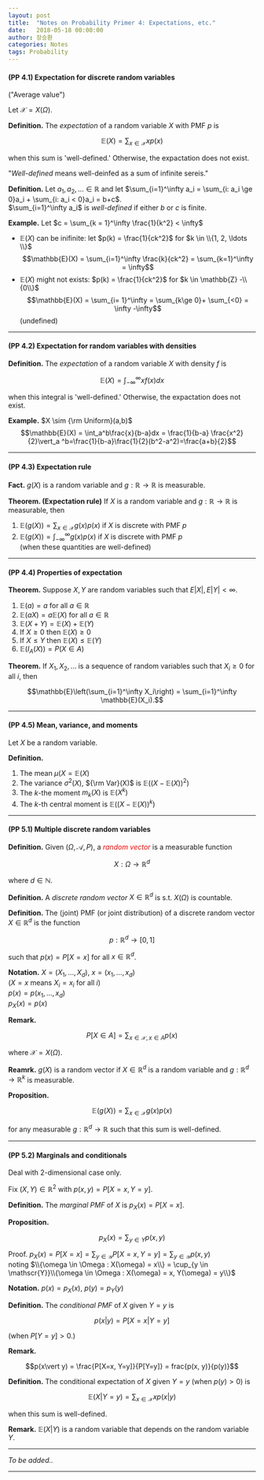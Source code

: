 ```yaml
---
layout: post
title:  "Notes on Probability Primer 4: Expectations, etc."
date:   2018-05-18 00:00:00
author: 장승환
categories: Notes
tags: Probability
---
```


#### (PP 4.1) Expectation for discrete random variables

("Average value")

Let $\mathscr{X} = X(\Omega)$.

**Definition.** The *expectation* of a random variable $X$ with PMF $p$ is

$$\mathbb{E}(X) = \sum_{x \in \mathscr{X}} xp(x)$$

when this sum is 'well-defined.'
Otherwise, the expactation does not exist.

"*Well-defined* means well-deinfed as a sum of infinite sereis."

**Definition.**
Let $a_1, a_2, \ldots \in \mathbb{R}$ and 
let $\sum_{i=1}^\infty a_i = \sum_{i: a_i \ge 0}a_i + \sum_{i: a_i < 0}a_i = b+c$.  
$\sum_{i=1}^\infty a_i$ is *well-defined* if either $b$ or $c$ is finite.

**Example.**
Let $c = \sum_{k = 1}^\infty \frac{1}{k^2} < \infty$   
* $\mathbb{E}(X)$ can be inifinite: let $p(k) = \frac{1}{ck^2}$ for $k \in \\{1, 2, \ldots \\}$  
$$\mathbb{E}(X) = \sum_{i=1}^\infty \frac{k}{ck^2} = \sum_{k=1}^\infty = \infty$$
* $\mathbb{E}(X)$ might not exists: $p(k) = \frac{1}{ck^2}$ for $k \in \mathbb{Z} -\\{0\\}$
$$\mathbb{E}(X) = \sum_{i= 1}^\infty = \sum_{k\ge 0}+ \sum_{<0} = \infty -\infty$$ (undefined)

---

#### (PP 4.2) Expectation for random variables with densities

**Definition.** The *expectation* of a random variable $X$ with density $f$ is

$$\mathbb{E}(X) = \int_{-\infty}^\infty xf(x)dx$$

when this integral is 'well-defined.'
Otherwise, the expactation does not exist.

**Example.**
$X \sim {\rm Uniform}(a,b)$  
$$\mathbb{E}(X) = \int_a^b\frac{x}{b-a}dx = \frac{1}{b-a} \frac{x^2}{2}\vert_a ^b=\frac{1}{b-a}\frac{1}{2}(b^2-a^2)=\frac{a+b}{2}$$

---

#### (PP 4.3) Expectation rule

**Fact.** $g(X)$ is a random variable and $g: \mathbb{R} \rightarrow \mathbb{R}$ is measurable.

**Theorem. (Expectation rule)**
If $X$ is a random variable and $g: \mathbb{R} \rightarrow \mathbb{R}$ is measurable, then
1. $\mathbb{E}(g(X)) = \sum_{x \in \mathscr{X}}g(x)p(x)$ if $X$ is discrete with PMF $p$
2. $\mathbb{E}(g(X)) = \int_{-\infty}^\infty g(x)p(x)$ if $X$ is discrete with PMF $p$  
(when these quantities are well-defined)

---

#### (PP 4.4) Properties of expectation

**Theorem.** Suppose $X, Y$ are random variables such that $E\vert X\vert, E\vert Y\vert <\infty$.
1. $\mathbb{E}(a) = a$ for all $a \in \mathbb{R}$
2. $\mathbb{E}(aX) = a\mathbb{E}(X)$ for all $a \in \mathbb{R}$
3. $\mathbb{E}(X + Y) = \mathbb{E}(X) + \mathbb{E}(Y)$
4. If $X \ge 0$ then $\mathbb{E}(X) \ge 0$
5. If $X \le Y$ then $\mathbb{E}(X) \le \mathbb{E}(Y)$
6. $\mathbb{E}(I_A(X)) = P(X \in A)$

**Theorem.** If $X_1, X_2, \ldots$ is a sequence of random variables such that $X_i \ge 0$ for all $i$, then

$$\mathbb{E}\left(\sum_{i=1}^\infty X_i\right)  = \sum_{i=1}^\infty \mathbb{E}(X_i).$$

---

#### (PP 4.5) Mean, variance, and moments

Let $X$ be a random variable.

**Definition.**
1. The mean $\mu(X = \mathbb{E}(X)$
2. The variance $\sigma^2(X)$, ${\rm Var}(X)$ is $\mathbb{E}((X-\mathbb{E}(X))^2)$
3. The $k$-the moment $m_k(X)$ is $\mathbb{E}(X^k)$
4. The $k$-th central moment is $\mathbb{E}((X-\mathbb{E}(X))^k)$

---

#### (PP 5.1) Multiple discrete random variables

**Definition.** Given $(\Omega, \mathscr{A}, P)$, a <span style="color:red">*random vector*</span> is a measurable function 

$$X : \Omega \rightarrow \mathbb{R}^d$$

where $d \in \mathbb{N}$.

**Definition.** A *discrete random vector* $X \in \mathbb{R}^d$ is s.t. $X(\Omega)$ is countable.

**Definition.** The (joint) PMF (or joint distribution) of a discrete random vector $X \in \mathbb{R}^d$ is the function

$$p:\mathbb{R}^d \rightarrow [0,1]$$ 

such that $p(x)= P[X=x]$ for all $x \in \mathbb{R}^d$. 

**Notation.** $X = (X_1, \ldots, X_d)$, $x = (x_1, \ldots, x_d)$  
($X = x$ means $X_i = x_i$ for all $i$)  
$p(x) = p(x_1, \ldots, x_d)$  
$p_X(x) = p(x)$  

**Remark.** 

$$P[X \in A] = \sum_{x\in \mathscr{X}, x \in A} p(x)$$

where $\mathscr{X} = X(\Omega)$.

**Reamrk.** $g(X)$ is a random vector if $X \in \mathbb{R}^d$ is a random variable and
$g: \mathbb{R}^d \rightarrow \mathbb{R}^k$ is measurable.

**Proposition.**

$$\mathbb{E}(g(X)) = \sum_{x\in \mathscr{X}} g(x)p(x)$$

for any measurable $g: \mathbb{R}^d \rightarrow \mathbb{R}$ such that this sum is well-defined.

---

#### (PP 5.2) Marginals and conditionals

Deal with 2-dimensional case only.

Fix $(X, Y) \in \mathbb{R}^2$ with $p(x, y) = P[X=x, Y=y]$.

**Definition.** The *marginal PMF* of $X$ is $p_X(x) = P[X = x]$.

**Proposition.**

$$p_X(x) = \sum_{y \in Y} p(x, y)$$

Proof. $p_X(x) = P[X=x] = \sum_{y \in \mathscr{Y}} P[X=x, Y=y] = \sum_{y \in \mathscr{Y}}p(x,y)$  
noting $\\{\omega \in \Omega : X(\omega) = x\\} 
= \cup_{y \in \mathscr{Y}}\\{\omega \in \Omega : X(\omega) = x, Y(\omega) = y\\}$ 

**Notation.** $p(x) = p_X(x)$, $p(y) = p_Y(y)$  

**Definition.** The *conditional PMF* of $X$ given $Y=y$ is 

$$p(x\vert y) = P[X=x \vert Y = y]$$

(when $P[Y=y] > 0$.)

**Remark.** 

$$p(x\vert y) = \frac{P[X=x, Y=y]}{P[Y=y]} = frac{p(x, y)}{p(y)}$$

**Definition.** The conditional expectation of $X$ given $Y=y$ (when $p(y) > 0$) is 

$$\mathbb{E}(X\vert Y=y) = \sum_{x \in \mathscr{X}} xp(x \vert y)$$

when this sum is well-defined.

**Remark.** $\mathbb{E}(X\vert Y)$ is a random variable that depends on the random variable $Y$.

---

$$ $$

*To be added..*

---


